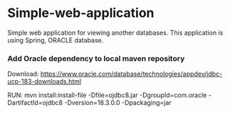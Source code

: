 # Simple-web-application
Simple web application for viewing another databases.
This application is using Spring, ORACLE database.
### Add Oracle dependency to local maven repository
Download: https://www.oracle.com/database/technologies/appdev/jdbc-ucp-183-downloads.html

RUN: mvn install:install-file -Dfile=ojdbc8.jar -DgroupId=com.oracle -DartifactId=ojdbc8 -Dversion=18.3.0.0 -Dpackaging=jar